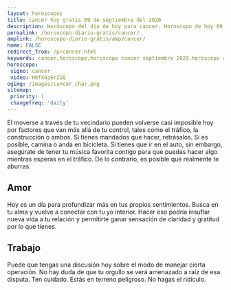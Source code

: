 ```yaml
---
layout: horoscopos
title: cancer hoy gratis 09 de septiembre del 2020 
description: Horóscopo del dia de hoy para cancer. Horoscopo de hoy 09 de septiembre del 2020. Las predicciones de amor, trabajo, vida personal gratis.
permalink: /horoscopo-diario-gratis/cancer/
amplink: /horoscopo-diario-gratis/amp/cancer/
home: FALSE
redirect_from: /p/cancer.html
keywords: cancer,horoscopo,horoscopo cancer septiembre 2020,horoscopo cancer hoy,tarot cancer septiembre 2020,horoscopo cancer,tarot cancer hoy,horoscopo de hoy,horoscopo diario,tarot del amor,horoscopo de hoy cancer,horoscopo diario del tarot, Horoscopo de hoy cancer 09 de septiembre del 2020,horóscopo del día,signos zodiacales 2020, el horoscopo de hoy
horoscopo:
 signo: cancer
 video: HbfX4z6rZSQ
ogimg: /images/cancer_char.png
sitemap:
 priority: 1
 changefreq: 'daily'
---
```



El moverse a través de tu vecindario pueden volverse casi imposible hoy por factores que van más allá de tu control, tales como el tráfico, la construcción o ambos. Si tienes mandados que hacer, retrásalos. Si es posible, camina o anda en bicicleta. Si tienes que ir en el auto, sin embargo, asegúrate de tener tu música favorita contigo para que puedas hacer algo mientras esperas en el tráfico. De lo contrario, es posible que realmente te aburras.

## Amor

Hoy es un día para profundizar más en tus propios sentimientos. Busca en tu alma y vuelve a conectar con tu yo interior. Hacer eso podría insuflar nueva vida a tu relación y permitirte ganar sensación de claridad y gratitud por lo que tienes.

## Trabajo

Puede que tengas una discusión hoy sobre el modo de manejar cierta operación. No hay duda de que tu orgullo se verá amenazado a raíz de esa disputa. Ten cuidado. Estás en terreno peligroso. No hagas el ridículo.